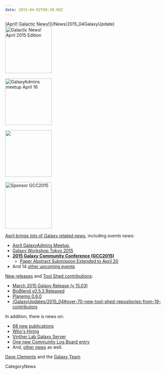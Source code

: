 ```yaml
---
date: 2015-04-02T00:30:08Z
---
```

<div class='newsItemHeader'>[April! Galactic News!](/News/2015_04GalaxyUpdate)</div>

<div class='right'>
<a href='/GalaxyUpdates/2015_04'><img src='/Images/Logos/GalaxyUpdate200.png' alt='Galactic News! April 2015 Edition' width=150 /></a><br /><br />
<a href='/Community/GalaxyAdmins/Meetups/2015_04_16'><img src='/Images/Logos/GalaxyAdmins.png' alt='GalaxyAdmins meetup April 16' width="150" /></a><br /><br />
<a href='/Events/Tokyo2015'><img src='/Events/Tokyo2015/WST2015.png' alt='' width="150" /></a><br /><br />
<a href='/GalaxyUpdates/2015_04#gcc2015-6-8-july-norwich-uk'><img src='/Images/Logos/GCC2015LogoWide600.png' alt='Sponsor GCC2015' width="150" /></a><br />
</div>

[April brings lots of Galaxy related news](/GalaxyUpdates/2015_04), including *events news*:

* [April GalaxyAdmins Meetup](/GalaxyUpdates/2015_04#april-galaxyadmins-meetup), 
* [Galaxy Workshop Tokyo 2015](/GalaxyUpdates/2015_04#galaxy-workshop-tokyo-april-28)
* **[2015 Galaxy Community Conference (GCC2015)](/GalaxyUpdates/2015_04#gcc2015-6-8-july-norwich-uk)**
  * [Paper Abstract Submission Extended to April 20](/GalaxyUpdates/2015_04#paper-abstract-submission-extended-to-april-20)
* And 14 [other upcoming events](/GalaxyUpdates/2015_04#other-events)

[New releases](/GalaxyUpdates/2015_04#releases) and [Tool Shed contributions](/GalaxyUpdates/2015_04#toolshed-contributions):

* [March 2015 Galaxy Release (v 15.03)](/GalaxyUpdates/2015_04#march-2015-galaxy-release-v-1503)
* [BioBlend v0.5.3 Released](/GalaxyUpdates/2015_04#bioblend-v053-released)
* [Planemo 0.6.0](/GalaxyUpdates/2015_04#planemo-060)
* [/GalaxyUpdates/2015_04#over-70-new-tool-shed-repositories-from-19-contributors](/GalaxyUpdates/2015_04#over-70-new-tool-shed-repositories-from-19-contributors)

In addition, there is news on:
* [68 new publications](/GalaxyUpdates/2015_04#new-papers)
* [Who's Hiring](/GalaxyUpdates/2015_04#whos-hiring)
* [Vinther Lab Galaxy Server](/GalaxyUpdates/2015_04#whale-shark)
* [One new Community Log Board entry](/GalaxyUpdates/2015_04#galaxy-community-hubs)
* And, [other news](/GalaxyUpdates/2015_04#other-news) as well.

[Dave Clements](/DaveClements) and the [Galaxy Team](/GalaxyTeam)


CategoryNews
